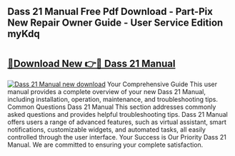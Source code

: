 ## Dass 21 Manual Free Pdf Download - Part-Pix New Repair Owner Guide - User Service Edition myKdq

# <h2><a href="http://bc25782.oget.top/?id=Dass+21+Manual">🔗Download New 👉🔴 Dass 21 Manual</a></h2>

[![Dass 21 Manual new download](https://i.imgur.com/5g1atiW.png)](http://bc25782.oget.top/?id=Dass+21+Manual)
Your Comprehensive Guide This user manual provides a complete overview of your new Dass 21 Manual, including installation, operation, maintenance, and troubleshooting tips. Common Questions Dass 21 Manual This section addresses commonly asked questions and provides helpful troubleshooting tips. Dass 21 Manual offers users a range of advanced features, such as virtual assistant, smart notifications, customizable widgets, and automated tasks, all easily controlled through the user interface. Your Success is Our Priority Dass 21 Manual. We are committed to ensuring your complete satisfaction.
